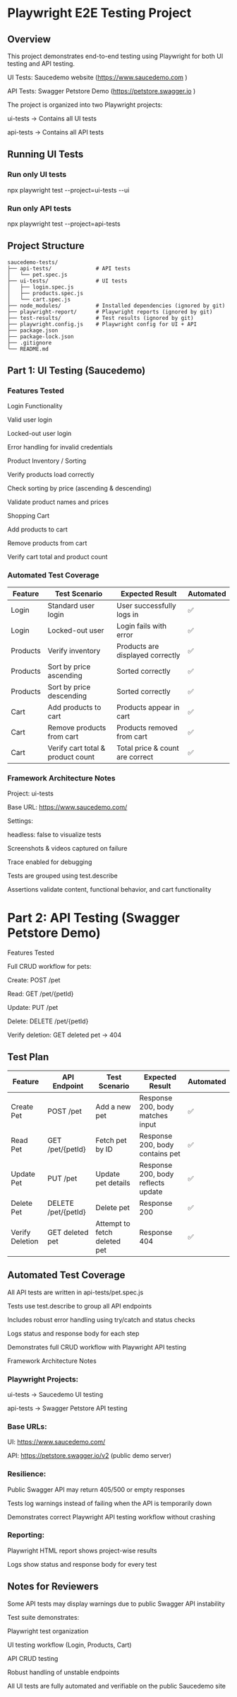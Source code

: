 # Playwright E2E Testing Project

## Overview

This project demonstrates end-to-end testing using Playwright for both UI testing and API testing.

UI Tests: Saucedemo website (https://www.saucedemo.com
)

API Tests: Swagger Petstore Demo (https://petstore.swagger.io
)

The project is organized into two Playwright projects:

ui-tests → Contains all UI tests

api-tests → Contains all API tests

## Running UI Tests
### Run only UI tests
npx playwright test --project=ui-tests --ui

### Run only API tests
npx playwright test --project=api-tests

## Project Structure
```
saucedemo-tests/
├── api-tests/              # API tests
│   └── pet.spec.js
├── ui-tests/               # UI tests
│   ├── login.spec.js
│   ├── products.spec.js
│   └── cart.spec.js
├── node_modules/           # Installed dependencies (ignored by git)
├── playwright-report/      # Playwright reports (ignored by git)
├── test-results/           # Test results (ignored by git)
├── playwright.config.js    # Playwright config for UI + API
├── package.json
├── package-lock.json
├── .gitignore
└── README.md
```


## Part 1: UI Testing (Saucedemo)
### Features Tested

Login Functionality

Valid user login

Locked-out user login

Error handling for invalid credentials

Product Inventory / Sorting

Verify products load correctly

Check sorting by price (ascending & descending)

Validate product names and prices

Shopping Cart

Add products to cart

Remove products from cart

Verify cart total and product count

### Automated Test Coverage

| Feature | Test Scenario | Expected Result | Automated |
|---------|---------------|----------------|-----------|
| Login | Standard user login | User successfully logs in | ✅ |
| Login | Locked-out user | Login fails with error | ✅ |
| Products | Verify inventory | Products are displayed correctly | ✅ |
| Products | Sort by price ascending | Sorted correctly | ✅ |
| Products | Sort by price descending | Sorted correctly | ✅ |
| Cart | Add products to cart | Products appear in cart | ✅ |
| Cart | Remove products from cart | Products removed from cart | ✅ |
| Cart | Verify cart total & product count | Total price & count are correct | ✅ |

### Framework Architecture Notes

Project: ui-tests

Base URL: https://www.saucedemo.com/

Settings:

headless: false to visualize tests

Screenshots & videos captured on failure

Trace enabled for debugging

Tests are grouped using test.describe

Assertions validate content, functional behavior, and cart functionality

# Part 2: API Testing (Swagger Petstore Demo)
Features Tested

Full CRUD workflow for pets:

Create: POST /pet

Read: GET /pet/{petId}

Update: PUT /pet

Delete: DELETE /pet/{petId}

Verify deletion: GET deleted pet → 404

## Test Plan

| Feature | API Endpoint | Test Scenario | Expected Result | Automated |
|---------|-------------|---------------|----------------|-----------|
| Create Pet | POST /pet | Add a new pet | Response 200, body matches input | ✅ |
| Read Pet | GET /pet/{petId} | Fetch pet by ID | Response 200, body contains pet | ✅ |
| Update Pet | PUT /pet | Update pet details | Response 200, body reflects update | ✅ |
| Delete Pet | DELETE /pet/{petId} | Delete pet | Response 200 | ✅ |
| Verify Deletion | GET deleted pet | Attempt to fetch deleted pet | Response 404 | ✅ |

## Automated Test Coverage

All API tests are written in api-tests/pet.spec.js

Tests use test.describe to group all API endpoints

Includes robust error handling using try/catch and status checks

Logs status and response body for each step

Demonstrates full CRUD workflow with Playwright API testing

Framework Architecture Notes

### Playwright Projects:

ui-tests → Saucedemo UI testing

api-tests → Swagger Petstore API testing

### Base URLs:

UI: https://www.saucedemo.com/

API: https://petstore.swagger.io/v2 (public demo server)

### Resilience:

Public Swagger API may return 405/500 or empty responses

Tests log warnings instead of failing when the API is temporarily down

Demonstrates correct Playwright API testing workflow without crashing

### Reporting:

Playwright HTML report shows project-wise results

Logs show status and response body for every test

## Notes for Reviewers

Some API tests may display warnings due to public Swagger API instability

Test suite demonstrates:

Playwright test organization

UI testing workflow (Login, Products, Cart)

API CRUD testing

Robust handling of unstable endpoints

All UI tests are fully automated and verifiable on the public Saucedemo site
